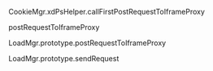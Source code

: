 

CookieMgr.xdPsHelper.callFirstPostRequestToIframeProxy

postRequestToIframeProxy

LoadMgr.prototype.postRequestToIframeProxy


LoadMgr.prototype.sendRequest